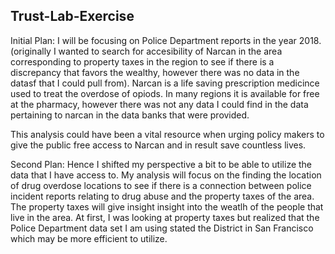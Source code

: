 ## Trust-Lab-Exercise

Initial Plan:
I will be focusing on Police Department reports in the year 2018. 
(originally I wanted to search for accesibility of Narcan in the area corresponding to property taxes in the region to see if there is a discrepancy that favors the wealthy, however there was no data in the datasf that I could pull from). Narcan is a life saving prescription medicince used to treat the overdose of opiods. In many regions it is available for free at the pharmacy, however there was not any data I could find in the data pertaining to narcan in the data banks that were provided.

This analysis could have been a vital resource when urging policy makers to give the public free access to Narcan and in result save countless lives.

Second Plan:
Hence I shifted my perspective a bit to be able to utilize the data that I have access to.
My analysis will focus on the finding the location of drug overdose locations to see if there is a connection between police incident reports relating to drug abuse and the property taxes of the area. The property taxes will give insight insight into the weatlh of the people that live in the area. At first, I was looking at property taxes but realized that the Police Department data set I am using stated the District in San Francisco which may be more efficient to utilize.
